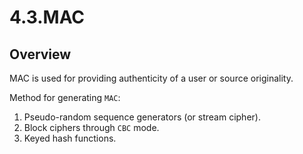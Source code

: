 # 4.3.MAC

## Overview

MAC is used for providing authenticity of a user or source originality.

Method for generating `MAC`:

1. Pseudo-random sequence generators (or stream cipher).
2. Block ciphers through `CBC` mode.
3. Keyed hash functions.
